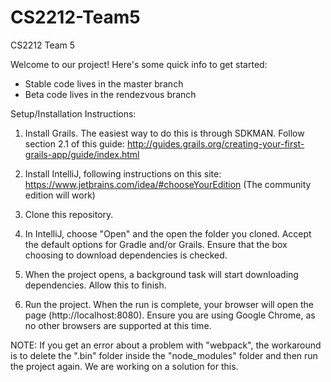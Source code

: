 # CS2212-Team5

CS2212 Team 5

Welcome to our project! Here's some quick info to get started:

- Stable code lives in the master branch
- Beta code lives in the rendezvous branch

Setup/Installation Instructions:

1. Install Grails. The easiest way to do this is through SDKMAN. Follow section 2.1 of this guide: http://guides.grails.org/creating-your-first-grails-app/guide/index.html

2. Install IntelliJ, following instructions on this site: https://www.jetbrains.com/idea/#chooseYourEdition (The community edition will work)

3. Clone this repository.

4. In IntelliJ, choose "Open" and the open the folder you cloned. Accept the default options for Gradle and/or Grails. Ensure that the box choosing to download dependencies is checked.

5. When the project opens, a background task will start downloading dependencies. Allow this to finish.

6. Run the project. When the run is complete, your browser will open the page (http://localhost:8080). Ensure you are using Google Chrome, as no other browsers are supported at this time.

NOTE: If you get an error about a problem with "webpack", the workaround is to delete the ".bin" folder inside the "node_modules" folder and then run the project again. We are working on a solution for this.